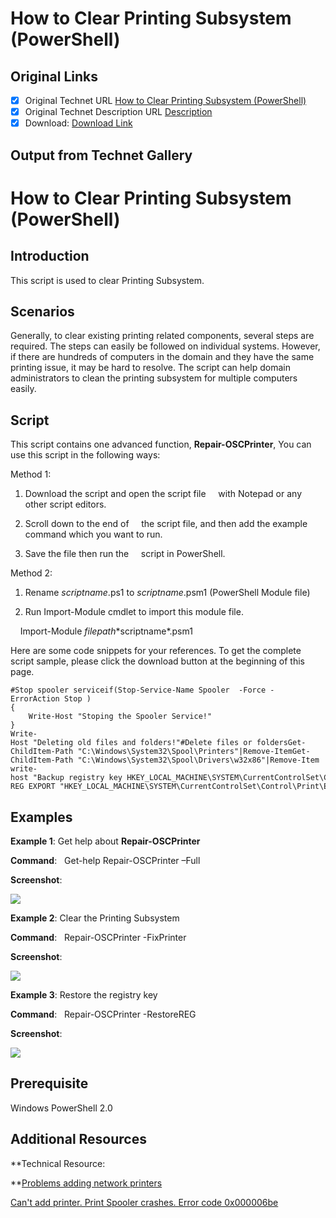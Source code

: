 # How to Clear Printing Subsystem (PowerShell)

## Original Links

- [x] Original Technet URL [How to Clear Printing Subsystem (PowerShell)](https://gallery.technet.microsoft.com/How-to-Clear-Printing-93eb5ebc)
- [x] Original Technet Description URL [Description](https://gallery.technet.microsoft.com/How-to-Clear-Printing-93eb5ebc/description)
- [x] Download: [Download Link](Download\FixPrinter.zip)

## Output from Technet Gallery

# **How to Clear Printing Subsystem (PowerShell)**

## **Introduction**

This script is used to clear Printing Subsystem.

## **Scenarios**

Generally, to clear existing printing related components, several steps are required. The steps can easily be followed on individual systems. However, if there are hundreds of computers in the domain and they have the same printing issue, it may be hard to resolve. The script can help domain administrators to clean the printing subsystem for multiple computers easily.

## **Script**

This script contains one advanced function, **Repair-OSCPrinter**, You can use this script in the following ways:

Method 1:

1. Download the script and open the script file     with Notepad or any other script editors.

2. Scroll down to the end of     the script file, and then add the example command which you want to run.

3. Save the file then run the     script in PowerShell.

Method 2:

1. Rename *scriptname*.ps1 to *scriptname*.psm1 (PowerShell Module file)

2. Run Import-Module cmdlet to import this module file.

    Import-Module *filepath*\*scriptname*.psm1

Here are some code snippets for your references. To get the complete script sample, please click the download button at the beginning of this page.

```
#Stop spooler serviceif(Stop-Service-Name Spooler  -Force -ErrorAction Stop )
{
    Write-Host "Stoping the Spooler Service!"
}
Write-Host "Deleting old files and folders!"#Delete files or foldersGet-ChildItem-Path "C:\Windows\System32\Spool\Printers"|Remove-ItemGet-ChildItem-Path "C:\Windows\System32\Spool\Drivers\w32x86"|Remove-Item
write-host "Backup registry key HKEY_LOCAL_MACHINE\SYSTEM\CurrentControlSet\Control\Print\Environments\Windows NT x86 as NTX86.REG"#Back up registry key
REG EXPORT "HKEY_LOCAL_MACHINE\SYSTEM\CurrentControlSet\Control\Print\Environments\Windows NT x86" NTX86.REG
```

## **Examples**

**Example 1**: Get help about **Repair-OSCPrinter**

**Command**:   Get-help Repair-OSCPrinter –Full

**Screenshot**:

![](Images\image001.jpg)

**Example 2**: Clear the Printing Subsystem

**Command**:   Repair-OSCPrinter -FixPrinter

**Screenshot**:

![](Images\image003.jpg)

**Example 3**: Restore the registry key

**Command**:   Repair-OSCPrinter -RestoreREG

**Screenshot**:

![](Images\image005.jpg)

## **Prerequisite**

Windows PowerShell 2.0

## **Additional Resources**

**Technical Resource:

**[Problems adding network printers](http://social.technet.microsoft.com/Forums/en-US/w7itpronetworking/thread/0da9898f-e06c-4435-a59b-b5476a8ae547)

[Can't add printer. Print Spooler crashes. Error code 0x000006be](http://social.technet.microsoft.com/Forums/en-US/itprovistaprinting/thread/3e47b7b6-00a3-47e1-9e28-e615fbff5f87/)

